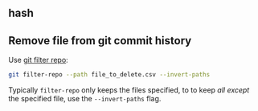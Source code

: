 

## hash


## Remove file from git commit history
Use [git filter repo](https://github.com/newren/git-filter-repo):
```bash
git filter-repo --path file_to_delete.csv --invert-paths
```
Typically `filter-repo` only keeps the files specified, to to keep *all except* the specified file, use the `--invert-paths` flag.


